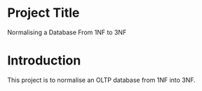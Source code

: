 # Project Title
Normalising a Database From 1NF to 3NF

# Introduction
This project is to normalise an OLTP database from 1NF into 3NF.
